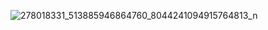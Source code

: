 ![278018331_513885946864760_8044241094915764813_n](https://user-images.githubusercontent.com/83904237/164586794-e44696d4-e93b-480b-a294-b014c7560090.png)
